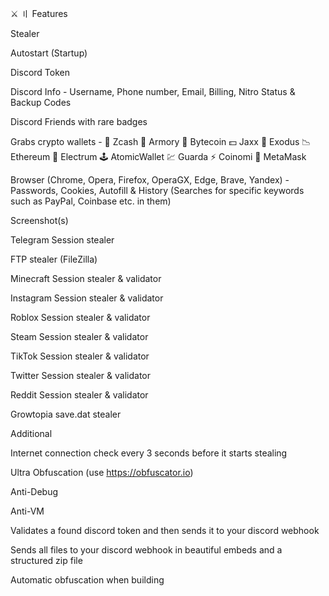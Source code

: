 ⚔ 〢 Features

Stealer

Autostart (Startup)

Discord Token

Discord Info - Username, Phone number, Email, Billing, Nitro Status & Backup Codes

Discord Friends with rare badges

Grabs crypto wallets - 💸 Zcash 🚀 Armory 📀 Bytecoin 💵 Jaxx 💎 Exodus 📉 Ethereum 🔨 Electrum 🕹 AtomicWallet 💹 Guarda ⚡ Coinomi 🦊 MetaMask

Browser (Chrome, Opera, Firefox, OperaGX, Edge, Brave, Yandex) - Passwords, Cookies, Autofill & History (Searches for specific keywords such as PayPal, Coinbase etc. in them)

Screenshot(s)

Telegram Session stealer

FTP stealer (FileZilla)

Minecraft Session stealer & validator

Instagram Session stealer & validator

Roblox Session stealer & validator

Steam Session stealer & validator

TikTok Session stealer & validator

Twitter Session stealer & validator

Reddit Session stealer & validator

Growtopia save.dat stealer

Additional

Internet connection check every 3 seconds before it starts stealing

Ultra Obfuscation (use https://obfuscator.io)

Anti-Debug

Anti-VM

Validates a found discord token and then sends it to your discord webhook

Sends all files to your discord webhook in beautiful embeds and a structured zip file

Automatic obfuscation when building



